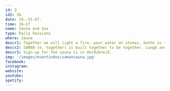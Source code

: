 ```yaml
---
id: 3
id2: 3b
date: 10.–15.07.
time: 16–17
name: Sauna and Sea
type: Daily Sessions
where: Sauna
descr1: Together we will light a fire, pour water on stones, bathe in the sea and relax in the sauna. Sometimes we bathe naked.
descr2: SAMAN (e. together) is built together to be together. LungA and the local winterbathing club invite you to daily sauna sessions facilitated by Sigrún Perla Gísladóttir, sustainability architect.
descr3: Sign-up for the sauna is in Herðubreið.
img: '/images/eventindex/samansauna.jpg'
facebook: 
instagram:
website:
youtube:
spotify:
---
```

